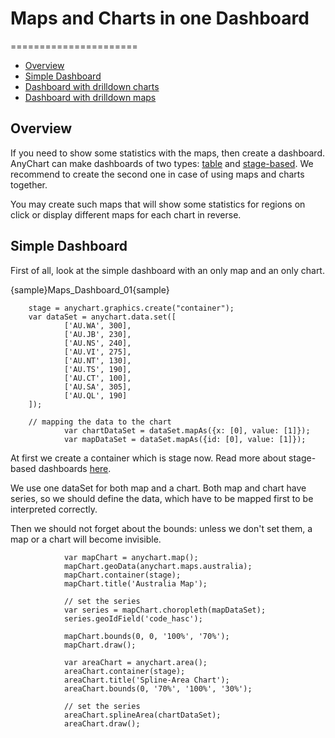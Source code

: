 # Maps and Charts in one Dashboard
======================
* [Overview](#overview)
* [Simple Dashboard](#simple_dashboard)
* [Dashboard with drilldown charts](#dashboard_with_drilldown_charts)
* [Dashboard with drilldown maps](#dashboard_with_drilldown_maps)

## Overview

If you need to show some statistics with the maps, then create a dashboard. AnyChart can make dashboards of two types: [table](../../Dashboards/Table_Layout) and [stage-based](../../Dashboards/Stage-Based_Layout). We recommend to create the second one in case of using maps and charts together.

You may create such maps that will show some statistics for regions on click or display different maps for each chart in reverse.

## Simple Dashboard

First of all, look at the simple dashboard with an only map and an only chart.

{sample}Maps\_Dashboard\_01{sample}

```
	stage = anychart.graphics.create("container");
	var dataSet = anychart.data.set([
			['AU.WA', 300],
			['AU.JB', 230],
			['AU.NS', 240],
			['AU.VI', 275],
			['AU.NT', 130],
			['AU.TS', 190],
			['AU.CT', 100],
			['AU.SA', 305],
			['AU.QL', 190]
	]);
	
	// mapping the data to the chart
            var chartDataSet = dataSet.mapAs({x: [0], value: [1]});
            var mapDataSet = dataSet.mapAs({id: [0], value: [1]});
```
At first we create a container which is stage now. Read more about stage-based dashboards [here](../../Dashboards/Stage-Based_Layout).

We use one dataSet for both map and a chart. Both map and chart have series, so we should define the data, which have to be mapped first to be interpreted correctly.

Then we should not forget about the bounds: unless we don't set them, a map or a chart will become invisible.

```
			var mapChart = anychart.map();
            mapChart.geoData(anychart.maps.australia);
            mapChart.container(stage);
            mapChart.title('Australia Map');
			
            // set the series
            var series = mapChart.choropleth(mapDataSet);
            series.geoIdField('code_hasc');

            mapChart.bounds(0, 0, '100%', '70%');
            mapChart.draw();

            var areaChart = anychart.area();
            areaChart.container(stage);
            areaChart.title('Spline-Area Chart');
            areaChart.bounds(0, '70%', '100%', '30%');
			
			// set the series
            areaChart.splineArea(chartDataSet);
            areaChart.draw();
			
```